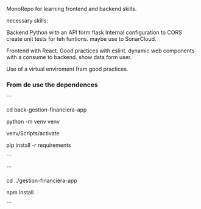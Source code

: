 MonoRepo for learning frontend and backend skills. 

necessary skills: 

Backend Python with an API form flask
Internal configuration to CORS
create unit tests for teh funtions.
maybe use to SonarCloud.

Frontend with React.
Good practices with eslint.
dynamic web components with a consume to backend.
show data form user.

Use of a virtual enviroment fram good practices.

### From de use the dependences

´´´

cd back-gestion-financiera-app

python -m venv venv

venv/Scripts/activate

pip install -r requirements

´´´

´´´

cd ../gestion-financiera-app

npm install

´´´

